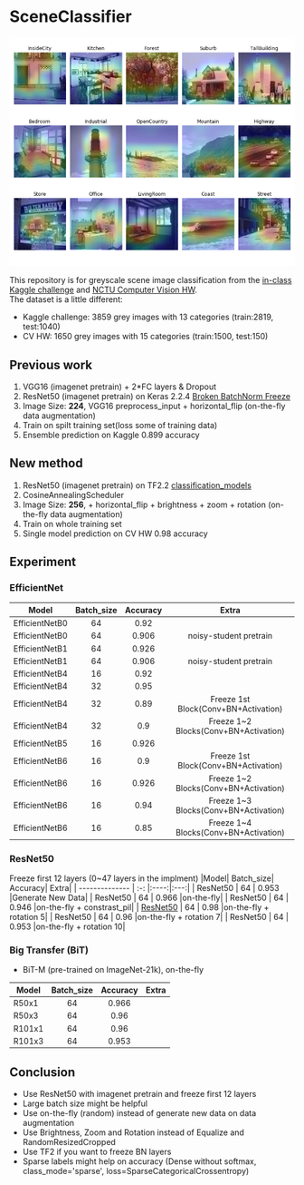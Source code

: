 # SceneClassifier
![example output](https://github.com/yan-roo/SceneClassifier/blob/master/Grad-CAM.png)

This repository is for greyscale scene image classification from the [in-class Kaggle challenge](https://www.kaggle.com/c/cs-ioc5008-hw1) and [NCTU Computer Vision HW](https://github.com/yan-roo/NCTU_Computer_Vision/blob/master/HW5/CV2020HW5.pdf).<br> 
The dataset is a little different:
* Kaggle challenge: 3859 grey images with 13 categories (train:2819, test:1040)
* CV HW: 1650 grey images with 15 categories (train:1500, test:150)

## Previous work
1. VGG16 (imagenet pretrain) + 2*FC layers & Dropout
2. ResNet50 (imagenet pretrain) on Keras 2.2.4 [Broken BatchNorm Freeze](http://blog.datumbox.com/the-batch-normalization-layer-of-keras-is-broken/#comment-22015)
3. Image Size: **224**, VGG16 preprocess_input + horizontal_flip (on-the-fly data augmentation)
4. Train on spilt training set(loss some of training data)
5. Ensemble prediction on Kaggle 0.899 accuracy


## New method
1. ResNet50 (imagenet pretrain) on TF2.2 [classification_models](https://github.com/qubvel/classification_models)
2. CosineAnnealingScheduler
3. Image Size: **256**,  + horizontal_flip + brightness + zoom + rotation (on-the-fly data augmentation)
4. Train on whole training set
5. Single model prediction on CV HW 0.98 accuracy


## Experiment
### EfficientNet
|Model| Batch_size| Accuracy| Extra| 
| -------------- | :-: |:----:|:---:|
| EfficientNetB0 | 64  | 0.92 ||
| EfficientNetB0 | 64  | 0.906 |noisy-student pretrain|
| EfficientNetB1 | 64  |0.926 ||
| EfficientNetB1 | 64  | 0.906 |noisy-student pretrain|
| EfficientNetB4 | 16  | 0.92 ||
| EfficientNetB4 | 32  | 0.95 ||
| EfficientNetB4 | 32  | 0.89 |Freeze 1st Block(Conv+BN+Activation)|
| EfficientNetB4 | 32  | 0.9  |Freeze 1~2 Blocks(Conv+BN+Activation)|
| EfficientNetB5 | 16  | 0.926||
| EfficientNetB6 | 16  | 0.9  |Freeze 1st Block(Conv+BN+Activation)|
| EfficientNetB6 | 16  | 0.926|Freeze 1~2 Blocks(Conv+BN+Activation)|
| EfficientNetB6 | 16  | 0.94 |Freeze 1~3 Blocks(Conv+BN+Activation)|
| EfficientNetB6 | 16  | 0.85 |Freeze 1~4 Blocks(Conv+BN+Activation)|

### ResNet50
Freeze first 12 layers (0~47 layers in the implment)
|Model| Batch_size| Accuracy| Extra| 
| -------------- | :-: |:----:|:---:|
| ResNet50 | 64  | 0.953 |Generate New Data|
| ResNet50 | 64  | 0.966 |on-the-fly|
| ResNet50 | 64  | 0.946 |on-the-fly + constrast_pil|
| [ResNet50](https://drive.google.com/drive/u/1/folders/1eI_pYTPjFCxJUBtAJEnocyJgyJe_VMk2) | 64  | 0.98  |on-the-fly + rotation 5|
| ResNet50 | 64  | 0.96  |on-the-fly + rotation 7|
| ResNet50 | 64  | 0.953 |on-the-fly + rotation 10|

### Big Transfer (BiT)
* BiT-M (pre-trained on ImageNet-21k), on-the-fly


|Model| Batch_size| Accuracy| Extra| 
| -------------- | :-: |:----:|:---:|
| R50x1 | 64  | 0.966 ||
| R50x3 | 64  | 0.96 ||
| R101x1 | 64  | 0.96 ||
| R101x3 | 64  | 0.953 ||
## Conclusion
* Use ResNet50 with imagenet pretrain and freeze first 12 layers
* Large batch size might be helpful
* Use on-the-fly (random) instead of generate new data on data augmentation
* Use Brightness, Zoom and Rotation instead of Equalize and RandomResizedCropped
* Use TF2 if you want to freeze BN layers
* Sparse labels might help on accuracy (Dense without softmax, class_mode='sparse', loss=SparseCategoricalCrossentropy)
